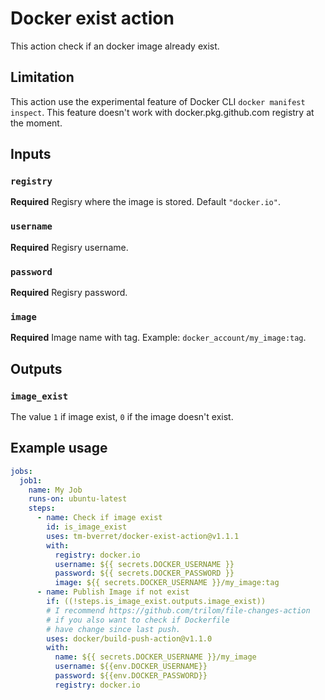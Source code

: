 # Docker exist action

This action check if an docker image already exist.

## Limitation

This action use the experimental feature of Docker CLI `docker manifest inspect`. This feature doesn't work with docker.pkg.github.com registry at the moment.

## Inputs

### `registry`

**Required** Regisry where the image is stored. Default `"docker.io"`.

### `username`

**Required** Regisry username.

### `password`

**Required** Regisry password.

### `image`

**Required** Image name with tag. Example: `docker_account/my_image:tag`.

## Outputs

### `image_exist`

The value `1` if image exist, `0` if the image doesn't exist.

## Example usage

```yml
jobs:
  job1:
    name: My Job
    runs-on: ubuntu-latest
    steps:
      - name: Check if image exist
        id: is_image_exist
        uses: tm-bverret/docker-exist-action@v1.1.1
        with:
          registry: docker.io
          username: ${{ secrets.DOCKER_USERNAME }}
          password: ${{ secrets.DOCKER_PASSWORD }}
          image: ${{ secrets.DOCKER_USERNAME }}/my_image:tag
      - name: Publish Image if not exist
        if: ((!steps.is_image_exist.outputs.image_exist))
        # I recommend https://github.com/trilom/file-changes-action
        # if you also want to check if Dockerfile
        # have change since last push.
        uses: docker/build-push-action@v1.1.0
        with:
          name: ${{ secrets.DOCKER_USERNAME }}/my_image
          username: ${{env.DOCKER_USERNAME}}
          password: ${{env.DOCKER_PASSWORD}}
          registry: docker.io
```
